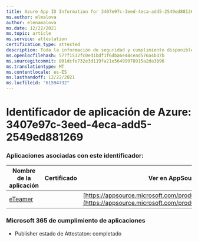 ```yaml
---
title: Azure App ID Information for 3407e97c-3eed-4eca-add5-2549ed881269
ms.author: elmalova
author: elenamalova
ms.date: 12/22/2021
ms.topic: article
ms.service: attestation
certification_type: attested
description: Toda la información de seguridad y cumplimiento disponible para 3407e97c-3eed-4eca-add5-2549ed881269.
ms.openlocfilehash: 577f1532fc0ed1bdf1f6dba6e44cead576a4b37b
ms.sourcegitcommit: 801dcfe732e3d119fa21e56499978915a2da3896
ms.translationtype: MT
ms.contentlocale: es-ES
ms.lasthandoff: 12/22/2021
ms.locfileid: "61594732"
---
```

# <a name="azure-app-id-3407e97c-3eed-4eca-add5-2549ed881269"></a>Identificador de aplicación de Azure: 3407e97c-3eed-4eca-add5-2549ed881269


### <a name="apps-associated-with-this-id"></a>Aplicaciones asociadas con este identificador:
| **Nombre de la aplicación** | **Certificado** | **Ver en AppSource** |
|--------------|---------------|-----------------------|
| [eTeamer](https://docs.microsoft.com/microsoft-365-app-certification/forward/WA200001621) |  | [https://appsource.microsoft.com/product/office/WA200001621](https://appsource.microsoft.com/product/office/WA200001621) |

### <a name="microsoft-365-app-compliance-status"></a>Microsoft 365 de cumplimiento de aplicaciones
- Publisher estado de Attestaton: completado
